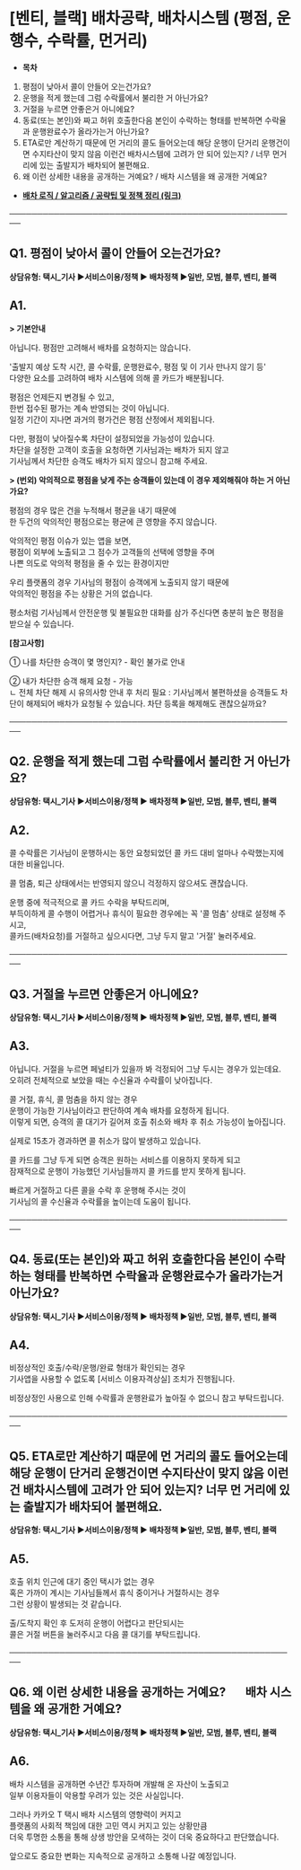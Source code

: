# [벤티, 블랙] 배차공략, 배차시스템 (평점, 운행수, 수락률, 먼거리)

* **목차**

1. 평점이 낮아서 콜이 안들어 오는건가요?
2. 운행을 적게 했는데 그럼 수락률에서 불리한 거 아닌가요?
3. 거절을 누르면 안좋은거 아니에요?
4. 동료(또는 본인)와 짜고 허위 호출한다음 본인이 수락하는 형태를 반복하면 수락율과 운행완료수가 올라가는거 아닌가요?
5. ETA로만 계산하기 때문에 먼 거리의 콜도 들어오는데 해당 운행이 단거리 운행건이면 수지타산이 맞지 않음 이런건 배차시스템에 고려가 안 되어 있는지? / 너무 먼거리에 있는 출발지가 배차되어 불편해요.
6. 왜 이런 상세한 내용을 공개하는 거예요? / 배차 시스템을 왜 공개한 거예요?

* [**배차 로직 / 알고리즘 / 공략팁 및 정책 정리 (링크)**](https://kakaomobilitysupport.zendesk.com/hc/ko/articles/29883797942169--%EA%B3%B5%ED%86%B5-%EC%BD%9C%EC%B9%B4%EB%93%9C%EC%88%98%EC%8B%A0-%EA%B4%80%EB%A0%A8-%EC%A0%95%EC%B1%85-%ED%85%8C%EC%8A%A4%ED%8A%B8%EC%BD%9C-%EB%B0%B0%EC%B0%A8-%EB%A1%9C%EC%A7%81-%EC%95%8C%EA%B3%A0%EB%A6%AC%EC%A6%98-%EB%B0%B0%EC%B0%A8-%EA%B3%B5%EB%9E%B5%ED%8C%81)

────────────────────────────────────────────────────

**Q1. 평점이 낮아서 콜이 안들어 오는건가요?**
-----------------------------

**상담유형: **택시\_기사 ▶서비스이용/정책 ▶ 배차정책 ▶일반, 모범, 블루, 벤티, 블랙****

**A1.**
-------

**> 기본안내**

아닙니다. 평점만 고려해서 배차를 요청하지는 않습니다.

'출발지 예상 도착 시간, 콜 수락률, 운행완료수, 평점 및 이 기사 만나지 않기 등'  
다양한 요소를 고려하여 배차 시스템에 의해 콜 카드가 배분됩니다.

평점은 언제든지 변경될 수 있고,   
한번 접수된 평가는 계속 반영되는 것이 아닙니다.   
일정 기간이 지나면 과거의 평가건은 평점 산정에서 제외됩니다.

다만, 평점이 낮아질수록 차단이 설정되었을 가능성이 있습니다.   
차단을 설정한 고객이 호출을 요청하면 기사님과는 배차가 되지 않고  
기사님께서 차단한 승객도 배차가 되지 않으니 참고해 주세요.

**> (번외) 악의적으로 평점을 낮게 주는 승객들이 있는데 이 경우 제외해줘야 하는 거 아닌가요?**

평점의 경우 많은 건을 누적해서 평균을 내기 때문에  
한 두건의 악의적인 평점으로는 평균에 큰 영향을 주지 않습니다.

악의적인 평점 이슈가 있는 앱을 보면,   
평점이 외부에 노출되고 그 점수가 고객들의 선택에 영향을 주며   
나쁜 의도로 악의적 평점을 줄 수 있는 환경이지만

우리 플랫폼의 경우 기사님의 평점이 승객에게 노출되지 않기 때문에  
악의적인 평점을 주는 상황은 거의 없습니다.

평소처럼 기사님께서 안전운행 및 불필요한 대화를 삼가 주신다면 충분히 높은 평점을 받으실 수 있습니다.

**[참고사항]**

① 나를 차단한 승객이 몇 명인지? - 확인 불가로 안내

② 내가 차단한 승객 해제 요청 - 가능  
ㄴ 전체 차단 해제 시 유의사항 안내 후 처리 필요 : 기사님께서 불편하셨을 승객들도 차단이 해제되어 배차가 요청될 수 있습니다. 차단 등록을 해제해도 괜찮으실까요?

────────────────────────────────────────────────────

**Q2. 운행을 적게 했는데 그럼 수락률에서 불리한 거 아닌가요?**
---------------------------------------

**상담유형: **택시\_기사 ▶서비스이용/정책 ▶ 배차정책 ▶일반, 모범, 블루, 벤티, 블랙****

**A2.**
-------

콜 수락률은 기사님이 운행하시는 동안 요청되었던 콜 카드 대비 얼마나 수락했는지에 대한 비율입니다.

콜 멈춤, 퇴근 상태에서는 반영되지 않으니 걱정하지 않으셔도 괜찮습니다.

운행 중에 적극적으로 콜 카드 수락을 부탁드리며,   
부득이하게 콜 수행이 어렵거나 휴식이 필요한 경우에는 꼭 '콜 멈춤' 상태로 설정해 주시고,   
콜카드(배차요청)를 거절하고 싶으시다면, 그냥 두지 말고 '거절' 눌러주세요.

────────────────────────────────────────────────────

**Q3. 거절을 누르면 안좋은거 아니에요?**
--------------------------

**상담유형: **택시\_기사 ▶서비스이용/정책 ▶ 배차정책 ▶일반, 모범, 블루, 벤티, 블랙****

**A3.**
-------

아닙니다. 거절을 누르면 페널티가 있을까 봐 걱정되어 그냥 두시는 경우가 있는데요.   
오히려 전체적으로 보았을 때는 수신율과 수락률이 낮아집니다.

콜 거절, 휴식, 콜 멈춤을 하지 않는 경우   
운행이 가능한 기사님이라고 판단하여 계속 배차를 요청하게 됩니다.   
이렇게 되면, 승객의 콜 대기가 길어져 호출 취소와 배차 후 취소 가능성이 높아집니다.

실제로 15초가 경과하면 콜 취소가 많이 발생하고 있습니다.

콜 카드를 그냥 두게 되면 승객은 원하는 서비스를 이용하지 못하게 되고   
잠재적으로 운행이 가능했던 기사님들까지 콜 카드를 받지 못하게 됩니다.

빠르게 거절하고 다른 콜을 수락 후 운행해 주시는 것이   
기사님의 콜 수신율과 수락률을 높이는데 도움이 됩니다.

────────────────────────────────────────────────────

**Q4. 동료(또는 본인)와 짜고 허위 호출한다음 본인이 수락하는 형태를 반복하면 수락율과 운행완료수가 올라가는거 아닌가요?**
------------------------------------------------------------------------

**상담유형: **택시\_기사 ▶서비스이용/정책 ▶ 배차정책 ▶일반, 모범, 블루, 벤티, 블랙****

**A4.**
-------

비정상적인 호출/수락/운행/완료 형태가 확인되는 경우   
기사앱을 사용할 수 없도록 [서비스 이용자격상실] 조치가 진행됩니다.

비정상정인 사용으로 인해 수락률과 운행완료가 높아질 수 없으니 참고 부탁드립니다.

────────────────────────────────────────────────────

**Q5. ETA로만 계산하기 때문에 먼 거리의 콜도 들어오는데 해당 운행이 단거리 운행건이면 수지타산이 맞지 않음 이런 건 배차시스템에 고려가 안 되어 있는지? 너무 먼 거리에 있는 출발지가 배차되어 불편해요.**
------------------------------------------------------------------------------------------------------------------------

**상담유형: **택시\_기사 ▶서비스이용/정책 ▶ 배차정책 ▶일반, 모범, 블루, 벤티, 블랙****

**A5.**
-------

호출 위치 인근에 대기 중인 택시가 없는 경우   
혹은 가까이 계시는 기사님들께서 휴식 중이거나 거절하시는 경우   
그런 상황이 발생되는 것 같습니다.

출/도착지 확인 후 도저히 운행이 어렵다고 판단되시는   
콜은 거절 버튼을 눌러주시고 다음 콜 대기를 부탁드립니다.

────────────────────────────────────────────────────

**Q6. 왜 이런 상세한 내용을 공개하는 거예요?       배차 시스템을 왜 공개한 거예요?**
-------------------------------------------------------

**상담유형: **택시\_기사 ▶서비스이용/정책 ▶ 배차정책 ▶일반, 모범, 블루, 벤티, 블랙****

**A6.**
-------

배차 시스템을 공개하면 수년간 투자하며 개발해 온 자산이 노출되고   
일부 이용자들이 악용할 우려가 있는 것은 사실입니다.

그러나 카카오 T 택시 배차 시스템의 영향력이 커지고   
플랫폼의 사회적 책임에 대한 고민 역시 커지고 있는 상황만큼   
더욱 투명한 소통을 통해 상생 방안을 모색하는 것이 더욱 중요하다고 판단했습니다.

앞으로도 중요한 변화는 지속적으로 공개하고 소통해 나갈 예정입니다.
